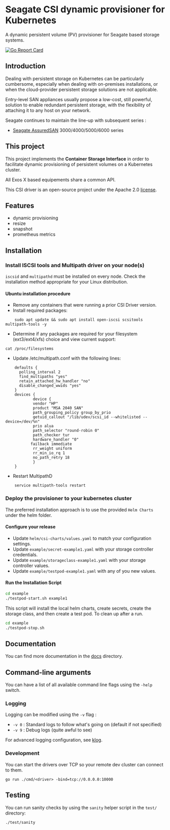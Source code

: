 # Seagate CSI dynamic provisioner for Kubernetes

A dynamic persistent volume (PV) provisioner for Seagate based storage systems.

[![Go Report Card](https://goreportcard.com/badge/github.com/Seagate/seagate-exos-x-csi)](https://goreportcard.com/report/github.com/Seagate/seagate-exos-x-csi)

## Introduction

Dealing with persistent storage on Kubernetes can be particularly cumbersome, especially when dealing with on-premises installations, or when the cloud-provider persistent storage solutions are not applicable.

Entry-level SAN appliances usually propose a low-cost, still powerful, solution to enable redundant persistent storage, with the flexibility of attaching it to any host on your network.

Seagate continues to maintain the line-up with subsequent series :
- [Seagate AssuredSAN](https://www.seagate.com/fr/fr/support/dothill-san/assuredsan-pro-5000-series/) 3000/4000/5000/6000 series

## This project

This project implements the **Container Storage Interface** in order to facilitate dynamic provisioning of persistent volumes on a Kubernetes cluster.

All Exos X based equipements share a common API.

This CSI driver is an open-source project under the Apache 2.0 [license](./LICENSE).

## Features
- dynamic provisioning
- resize
- snapshot
- prometheus metrics

## Installation

### Install ISCSI tools and Multipath driver on your node(s)

`iscsid` and `multipathd` must be installed on every node. Check the installation method appropriate for your Linux distribution.
#### Ubuntu installation procedure
- Remove any containers that were running a prior CSI Driver version.
- Install required packages:
```
    sudo apt update && sudo apt install open-iscsi scsitools multipath-tools -y
```
- Determine if any packages are required for your filesystem (ext3/ext4/xfs) choice and view current support:
```
cat /proc/filesystems
```
- Update /etc/multipath.conf with the following lines:
```
    defaults {
      polling_interval 2
      find_multipaths "yes"
      retain_attached_hw_handler "no"
      disable_changed_wwids "yes"
    }
    devices {
            device {
            vendor "HP"
            product "MSA 2040 SAN"
            path_grouping_policy group_by_prio
            getuid_callout "/lib/udev/scsi_id --whitelisted --device=/dev/%n"
            prio alua
            path_selector "round-robin 0"
            path_checker tur
            hardware_handler "0"
           failback immediate
            rr_weight uniform
            rr_min_io_rq 1
            no_path_retry 18
            }
    }
```
- Restart MultipathD
```
    service multipath-tools restart
```

### Deploy the provisioner to your kubernetes cluster

The preferred installation approach is to use the provided `Helm Charts` under the helm folder.

#### Configure your release

- Update `helm/csi-charts/values.yaml` to match your configuration settings.
- Update `example/secret-example1.yaml` with your storage controller credentials.
- Update `example/storageclass-example1.yaml` with your storage controller values.
- Update `example/testpod-example1.yaml` with any of you new values.

#### Run the Installation Script

```sh
cd example
./testpod-start.sh example1
```

This script will install the local helm charts, create secrets, create the storage class, and then create a test pod. To clean up after a run.

```sh
cd example
./testpod-stop.sh
```

## Documentation

You can find more documentation in the [docs](./docs) directory.

## Command-line arguments

You can have a list of all available command line flags using the `-help` switch.

### Logging

Logging can be modified using the `-v` flag :

- `-v 0` : Standard logs to follow what's going on (default if not specified)
- `-v 9` : Debug logs (quite awful to see)

For advanced logging configuration, see [klog](https://github.com/kubernetes/klog).

### Development

You can start the drivers over TCP so your remote dev cluster can connect to them.

```
go run ./cmd/<driver> -bind=tcp://0.0.0.0:10000
```

## Testing

You can run sanity checks by using the `sanity` helper script in the `test/` directory:

```
./test/sanity
```
